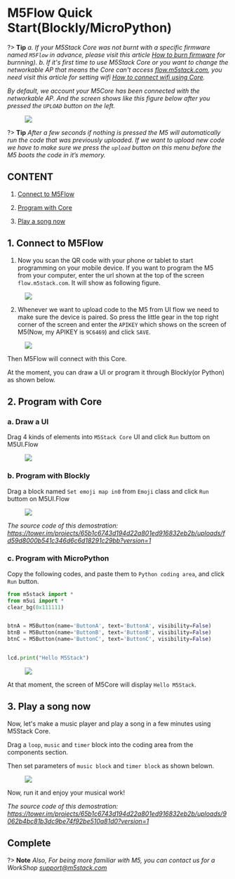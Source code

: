# M5Flow Quick Start(Blockly/MicroPython)

?> **Tip** *a. If your M5Stack Core was not burnt with a specific firmware named `M5Flow` in advance, please visit this article [How to burn firmware](/en/related_documents/how_to_burn_firmware) for burnning). b. If it's first time to use M5Stack Core or you want to change the networkable AP that means the Core can't access [flow.m5stack.com](flow.m5stack.com), you need visit this article for setting wifi [How to connect wifi using Core](/en/related_documents/how_to_connect_wifi_using_core).*

*By default, we account your M5Core has been connected with the networkable AP. And the screen shows like this figure below after you pressed the `UPLOAD` button on the left.*

<figure>
    <img src="assets/img/getting_started_pics/m5stack_core/get_started_with_uiflow/apikey.jpg">
</figure>

?> **Tip** *After a few seconds if nothing is pressed the M5 will automatically run the code that was previously uploaded. If we want to upload new code we have to make sure we press the `upload` button on this menu before the M5 boots the code in it’s memory.*

## **CONTENT**

1. [Connect to M5Flow](#connect-to-m5flow)

2. [Program with Core](#program-with-core)

3. [Play a song now](#play-a-song-now)


## **1. Connect to M5Flow**

1. Now you scan the QR code with your phone or tablet to start programming on your mobile device. If you want to program the M5 from your computer, enter the url shown at the top of the screen `flow.m5stack.com`. It will show as following figure.

<figure>
    <img src="assets/img/getting_started_pics/m5stack_core/get_started_with_uiflow/webide.png">
</figure>

2. Whenever we want to upload code to the M5 from UI flow we need to make sure the device is paired. So press the little gear in the top right corner of the screen and enter the `APIKEY` which shows on the screen of M5(Now, my APIKEY is `9C6469`) and click `SAVE`.

<figure>
    <img src="assets/img/getting_started_pics/m5stack_core/get_started_with_uiflow/enter_apikey.gif">
</figure>

Then M5Flow will connect with this Core.

At the moment, you can draw a UI or program it through Blockly(or Python) as shown below.

## **2. Program with Core**

### a. Draw a UI

Drag 4 kinds of elements into `M5Stack Core` UI and click `Run` buttom on M5UI.Flow

<figure>
    <img src="assets/img/getting_started_pics/m5stack_core/get_started_with_uiflow/draw_ui.gif">
</figure>


### b. Program with Blockly

Drag a block named `Set emoji map in0` from `Emoji` class and click `Run` buttom on M5UI.Flow

<figure>
    <img src="assets/img/getting_started_pics/m5stack_core/get_started_with_uiflow/draw_heart.gif">
</figure>

*The source code of this demostration: https://tower.im/projects/65b1c6743d194d22a801ed916832eb2b/uploads/fd59d8000b541c346d6c6d18291c29bb?version=1*

### c. Program with MicroPython

Copy the following codes, and paste them to `Python coding area`, and click `Run` button.

```Python
from m5stack import *
from m5ui import *
clear_bg(0x111111)


btnA = M5Button(name='ButtonA', text='ButtonA', visibility=False)
btnB = M5Button(name='ButtonB', text='ButtonB', visibility=False)
btnC = M5Button(name='ButtonC', text='ButtonC', visibility=False)


lcd.print("Hello M5Stack")
```

<figure>
    <img src="assets/img/getting_started_pics/m5stack_core/get_started_with_uiflow/program_with_micropython.png">
</figure>

At that moment, the screen of M5Core will display `Hello M5Stack`.

## **3. Play a song now**

Now, let's make a music player and play a song in a few minutes using M5Stack Core.

Drag a `loop`, `music` and `timer` block into the coding area from the components section.

Then set parameters of `music block` and `timer block` as shown belown.

<figure>
    <img src="assets/img/getting_started_pics/m5stack_core/get_started_with_uiflow/play_a_song.gif">
</figure>

Now, run it and enjoy your musical work!

*The source code of this demostration: https://tower.im/projects/65b1c6743d194d22a801ed916832eb2b/uploads/9062b4bc81b3dc9be74f92be510a81d0?version=1*

## **Complete**

?> **Note** *Also, For being more familiar with M5, you can contact us for a WorkShop <support@m5stack.com>*
